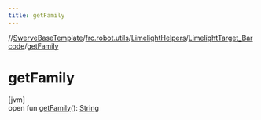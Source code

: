 ```yaml
---
title: getFamily
---
```

//[SwerveBaseTemplate](../../../../index.html)/[frc.robot.utils](../../index.html)/[LimelightHelpers](../index.html)/[LimelightTarget_Barcode](index.html)/[getFamily](get-family.html)



# getFamily



[jvm]\
open fun [getFamily](get-family.html)(): [String](https://docs.oracle.com/javase/8/docs/api/java/lang/String.html)




